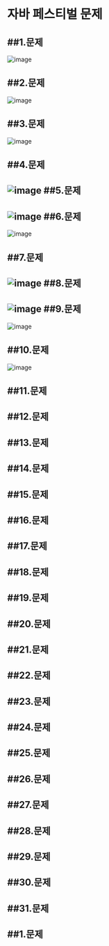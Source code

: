 # 자바 페스티벌 문제 

##1.문제
---------
![image](https://user-images.githubusercontent.com/57785267/104275510-50d0bb00-54e6-11eb-9c45-2b74b3bde03a.png)

##2.문제
---------
![image](https://user-images.githubusercontent.com/57785267/104276069-75796280-54e7-11eb-9561-a017931771fe.png)

##3.문제
---------
![image](https://user-images.githubusercontent.com/57785267/104276083-7c07da00-54e7-11eb-938e-654960bae929.png)

##4.문제
---------
![image](https://user-images.githubusercontent.com/57785267/104276097-84601500-54e7-11eb-97e6-2580b3a5360e.png)
##5.문제
---------
![image](https://user-images.githubusercontent.com/57785267/104276104-8924c900-54e7-11eb-9d87-8c1e63dbbe62.png)
##6.문제
---------
![image](https://user-images.githubusercontent.com/57785267/104276113-90e46d80-54e7-11eb-9ffc-92e9aae26330.png)

##7.문제
---------
![image](https://user-images.githubusercontent.com/57785267/104276120-9641b800-54e7-11eb-9234-b3899085020b.png)
##8.문제
---------
![image](https://user-images.githubusercontent.com/57785267/104276244-db65ea00-54e7-11eb-94a0-351c145dd45e.png)
##9.문제
---------
![image](https://user-images.githubusercontent.com/57785267/104276257-e15bcb00-54e7-11eb-831b-3f1d2ac49687.png)

##10.문제
---------
![image](https://user-images.githubusercontent.com/57785267/104276257-e15bcb00-54e7-11eb-831b-3f1d2ac49687.png)

##11.문제
---------

##12.문제
---------

##13.문제
---------

##14.문제
---------

##15.문제
---------

##16.문제
---------

##17.문제
---------

##18.문제
---------

##19.문제
---------

##20.문제
---------

##21.문제
---------

##22.문제
---------

##23.문제
---------

##24.문제
---------

##25.문제
---------

##26.문제
---------

##27.문제
---------

##28.문제
---------

##29.문제
---------

##30.문제
---------

##31.문제
---------

##1.문제
---------




